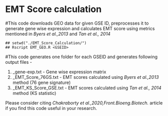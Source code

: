# EMT Score calculation 

#This code downloads GEO data for given GSE ID, preprocesses it to generate gene wise expression and  calculates EMT score using metrics mentioned in *Byers et al.,2013* and *Tan et al., 2014*


	## setwd("./EMT_Score_Calculation/")
	## Rscript EMT_GEO.R <GSEID>

#This code generates one folder for each GSEID and generates following output files -
1. <GSEID>_gene-exp.txt - Gene wise expression matrix
2. <GSEID>_EMT_Score_76GS.txt - EMT scores calculated using *Byers et al.,2013* method (76 gene signature)
3. <GSEID>_EMT_KS_Score_GSE.txt - EMT scores calculated using *Tan et al., 2014* method (KS statistic)



Please consider citing *Chakraborty et al.,2020,Front.Bioeng.Biotech.*  article if you find this code useful in your research. 
